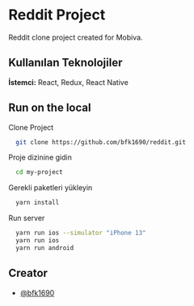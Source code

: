 
# Reddit Project

Reddit clone project created for Mobiva.

  
## Kullanılan Teknolojiler

**İstemci:** React, Redux, React Native

  
## Run on the local

Clone Project

```bash
  git clone https://github.com/bfk1690/reddit.git
```

Proje dizinine gidin

```bash
  cd my-project
```

Gerekli paketleri yükleyin

```bash
  yarn install
```

Run server

```bash
  yarn run ios --simulator "iPhone 13"
  yarn run ios 
  yarn run android
```

  
## Creator

- [@bfk1690](https://www.github.com/octokatherine)

  
